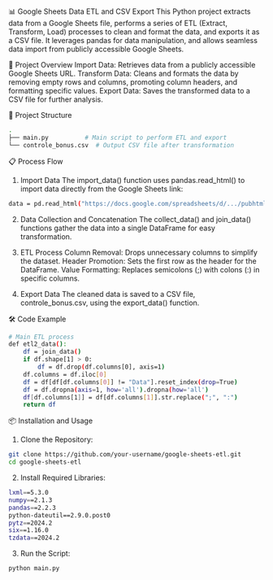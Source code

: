 📊 Google Sheets Data ETL and CSV Export
This Python project extracts data from a Google Sheets file, performs a series of ETL (Extract, Transform, Load) processes to clean and format the data, and exports it as a CSV file. It leverages pandas for data manipulation, and allows seamless data import from publicly accessible Google Sheets.

🚀 Project Overview
Import Data: Retrieves data from a publicly accessible Google Sheets URL.
Transform Data: Cleans and formats the data by removing empty rows and columns, promoting column headers, and formatting specific values.
Export Data: Saves the transformed data to a CSV file for further analysis.

📂 Project Structure

```bash
.
├── main.py          # Main script to perform ETL and export
└── controle_bonus.csv  # Output CSV file after transformation
```

📋 Process Flow
1. Import Data
The import_data() function uses pandas.read_html() to import data directly from the Google Sheets link:

```bash
data = pd.read_html("https://docs.google.com/spreadsheets/d/.../pubhtml", encoding='latin1')
```

2. Data Collection and Concatenation
The collect_data() and join_data() functions gather the data into a single DataFrame for easy transformation.

3. ETL Process
Column Removal: Drops unnecessary columns to simplify the dataset.
Header Promotion: Sets the first row as the header for the DataFrame.
Value Formatting: Replaces semicolons (;) with colons (:) in specific columns.

4. Export Data
The cleaned data is saved to a CSV file, controle_bonus.csv, using the export_data() function.

🛠️ Code Example
```bash
# Main ETL process
def etl2_data():
    df = join_data()
    if df.shape[1] > 0:
        df = df.drop(df.columns[0], axis=1)
    df.columns = df.iloc[0]
    df = df[df[df.columns[0]] != "Data"].reset_index(drop=True)
    df = df.dropna(axis=1, how='all').dropna(how='all')
    df[df.columns[1]] = df[df.columns[1]].str.replace(";", ":")
    return df
```
📦 Installation and Usage
1. Clone the Repository:

```bash
git clone https://github.com/your-username/google-sheets-etl.git
cd google-sheets-etl
```
2. Install Required Libraries:
```bash
lxml==5.3.0
numpy==2.1.3
pandas==2.2.3
python-dateutil==2.9.0.post0
pytz==2024.2
six==1.16.0
tzdata==2024.2
```

3. Run the Script:
```bash
python main.py
```

